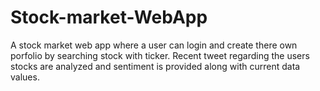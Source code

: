 # Stock-market-WebApp
A stock market web app where a user can login and create there own porfolio by searching stock with ticker.
Recent tweet regarding the users stocks are analyzed and sentiment is provided along with current data values.
